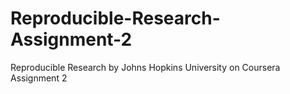 # Reproducible-Research-Assignment-2
Reproducible Research by Johns Hopkins University on Coursera Assignment 2
